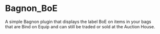 # Bagnon_BoE
A simple Bagnon plugin that displays the label BoE on items in your bags that are Bind on Equip and can still be traded or sold at the Auction House.
